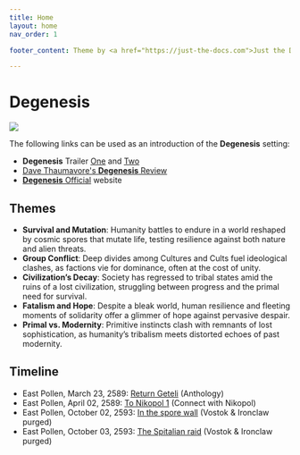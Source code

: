 ```yaml
---
title: Home
layout: home
nav_order: 1

footer_content: Theme by <a href="https://just-the-docs.com">Just the Docs</a>, licensed under the <a href=https://en.wikipedia.org/wiki/MIT_License">MIT License</a>.

---
```


# Degenesis

![](https://img2.storyblok.com/0x0/filters:quality(99):format(webp)/f/72501/2560x1440/1fc6e9d7ce/wp-01-desktop-2560-1440.jpg)

The following links can be used as an introduction of the **Degenesis** setting:

- **Degenesis** Trailer [One](https://www.youtube.com/watch?v=WTCARC91yyw) and [Two](https://www.youtube.com/watch?v=0Tw3KaMr8wk)
- [Dave Thaumavore's **Degenesis** Review](https://youtu.be/8aZRkjvtaow?si=EXGuFbe9oarAbIJ7)
- [**Degenesis** Official](https://degenesis.com) website

## Themes

- **Survival and Mutation**: Humanity battles to endure in a world reshaped by cosmic spores that mutate life, testing resilience against both nature and alien threats.
- **Group Conflict**: Deep divides among Cultures and Cults fuel ideological clashes, as factions vie for dominance, often at the cost of unity.
- **Civilization’s Decay**: Society has regressed to tribal states amid the ruins of a lost civilization, struggling between progress and the primal need for survival.
- **Fatalism and Hope**: Despite a bleak world, human resilience and fleeting moments of solidarity offer a glimmer of hope against pervasive despair.
- **Primal vs. Modernity**: Primitive instincts clash with remnants of lost sophistication, as humanity’s tribalism meets distorted echoes of past modernity.

## Timeline

<!-- QueryToSerialize: LIST without ID region + ", " + timestamp + ": " + "["+ title + "](https://terra-campaigns.github.io/"+ regexreplace(file.path, ".md", "") + ") (" + parent + ")" FROM "degenesis/campaigns" WHERE file.name != "index" SORT timestamp, nav_order asc -->
<!-- SerializedQuery: LIST without ID region + ", " + timestamp + ": " + "["+ title + "](https://terra-campaigns.github.io/"+ regexreplace(file.path, ".md", "") + ") (" + parent + ")" FROM "degenesis/campaigns" WHERE file.name != "index" SORT timestamp, nav_order asc -->
- East Pollen, March 23, 2589: [Return Geteli](https://terra-campaigns.github.io/degenesis/campaigns/Anthology/ReturnGeteli) (Anthology)
- East Pollen, April 02, 2589: [To Nikopol 1](https://terra-campaigns.github.io/degenesis/campaigns/ConnectNikopol/ToNikopol1) (Connect with Nikopol)
- East Pollen, October 02, 2593: [In the spore wall](https://terra-campaigns.github.io/degenesis/campaigns/VostokIronclawPurged/chap1) (Vostok & Ironclaw purged)
- East Pollen, October 03, 2593: [The Spitalian raid](https://terra-campaigns.github.io/degenesis/campaigns/VostokIronclawPurged/chap2) (Vostok & Ironclaw purged)
<!-- SerializedQuery END -->
